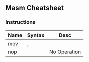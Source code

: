 ## Masm Cheatsheet

### Instructions

Name | Syntax | Desc
-------|-------|---------
mov | <dest>, <src> | 
nop | | No Operation
